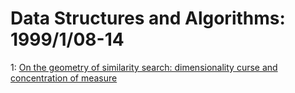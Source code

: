 # Data Structures and Algorithms: 1999/1/08-14  
1: [On the geometry of similarity search: dimensionality curse and  concentration of measure](https://doi.org/10.48550/arXiv.cs/9901004)  